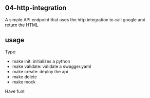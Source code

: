 ## 04-http-integration
A simple API endpoint that uses the http integration to call google and return the HTML

## usage
Type:

- make init: initializes a python
- make validate: validate a swagger.yaml
- make create: deploy the api
- make delete
- make mock

Have fun!